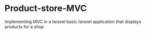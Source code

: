 # Product-store-MVC
Implementing MVC in a laravel basic laravel application that displays products for a shop 
